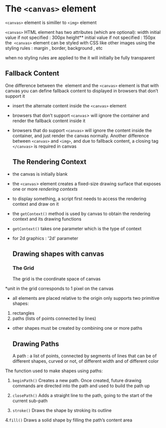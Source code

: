 # The `<canvas>` element

`<canvas>` element is similler to `<img>` element

`<canvas>` HTML element has two attributes (which are optional):
width initial value if not specified : 300px
height** initial value if not specified : 150px
the` <canvas>` element can be styled with CSS like other images using the styling rules : margin , border, background , etc

when no styling rules are applied to the <canvas> it will initially be fully transparent
  
  ## Fallback Content
  
  One difference between the <img> element and the `<canvas>` element is that with canvas you can define fallback content to displayed in browsers that don’t support it

* insert the alternate content inside the `<canvas>` element
* browsers that don’t support `<canvas`> will ignore the container and render the fallback content inside it
* browsers that do support `<canvas>` will ignore the content inside the container, and just render the canvas normally.
 Another difference between `<canvas>` and `<img>`, and due to fallback content, a closing tag `</canvas>` is required in canvas
  
  ## The Rendering Context
  
 * the canvas is initially blank
* the `<canvas`> element creates a fixed-size drawing surface that exposes one or more _rendering contexts_
* to display something, a script first needs to access the rendering context and draw on it
* the `getContext()` method is used by canvas to obtain the rendering context and its drawing functions
* `getContext()` takes one parameter which is the type of context
* for 2d graphics : '2d' parameter
  
  ## Drawing shapes with canvas
  ### The Grid
  The grid is the coordinate space of canvas

 *unit in the grid corresponds to 1 pixel on the canvas
* all elements are placed relative to the origin
<canvas> only supports two primitive shapes:

1. rectangles
2. paths (lists of points connected by lines)
* other shapes must be created by combining one or more paths
  
  ## Drawing Paths
  A path : a list of points, connected by segments of lines that can be of different shapes, curved or not, of different width and of different color

The function used to make shapes using paths:
  
 1. `beginPath()` Creates a new path. Once created, future drawing commands are directed into the path and used to build the path up
  
2. `closePath()` Adds a straight line to the path, going to the start of the current sub-path
  
3. `stroke()` Draws the shape by stroking its outline
  
4.`fill()` Draws a solid shape by filling the path’s content area
  

  
  

